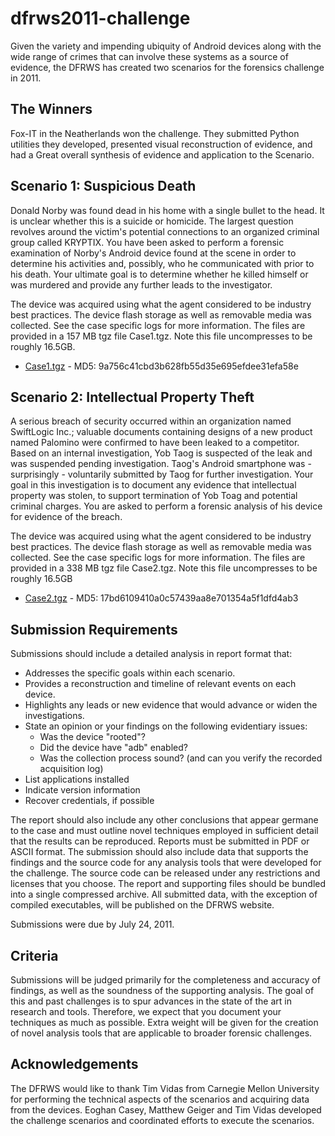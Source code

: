 # dfrws2011-challenge
Given the variety and impending ubiquity of Android devices along with the wide range of crimes that can involve these systems as a source of evidence, the DFRWS has created two scenarios for the forensics challenge in 2011.

## The Winners

Fox-IT in the Neatherlands won the challenge. They submitted Python utilities they developed, presented visual reconstruction of evidence, and had a Great overall synthesis of evidence and application to the Scenario.

## Scenario 1: Suspicious Death

Donald Norby was found dead in his home with a single bullet to the head. It is unclear whether this is a suicide or homicide. The largest question revolves around the victim's potential connections to an organized criminal group called KRYPTIX. You have been asked to perform a forensic examination of Norby's Android device found at the scene in order to determine his activities and, possibly, who he communicated with prior to his death. Your ultimate goal is to determine whether he killed himself or was murdered and provide any further leads to the investigator.

The device was acquired using what the agent considered to be industry best practices. The device flash storage as well as removable media was collected. See the case specific logs for more information. The files are provided in a 157 MB tgz file Case1.tgz. Note this file uncompresses to be roughly 16.5GB.

- [Case1.tgz](https://www.dropbox.com/s/fzfb7uabq6dlb51/Case1.tgz?dl=0) - MD5: 9a756c41cbd3b628fb55d35e695efdee31efa58e

## Scenario 2: Intellectual Property Theft

A serious breach of security occurred within an organization named SwiftLogic Inc.; valuable documents containing designs of a new product named Palomino were confirmed to have been leaked to a competitor. Based on an internal investigation, Yob Taog is suspected of the leak and was suspended pending investigation. Taog's Android smartphone was - surprisingly - voluntarily submitted by Taog for further investigation. Your goal in this investigation is to document any evidence that intellectual property was stolen, to support termination of Yob Toag and potential criminal charges. You are asked to perform a forensic analysis of his device for evidence of the breach.

The device was acquired using what the agent considered to be industry best practices. The device flash storage as well as removable media was collected. See the case specific logs for more information. The files are provided in a 338 MB tgz file Case2.tgz. Note this file uncompresses to be roughly 16.5GB 

- [Case2.tgz](https://www.dropbox.com/s/zaf541kv581tfcv/Case2.tgz?dl=0) - MD5: 17bd6109410a0c57439aa8e701354a5f1dfd4ab3 

## Submission Requirements
Submissions should include a detailed analysis in report format that:

- Addresses the specific goals within each scenario.
- Provides a reconstruction and timeline of relevant events on each device.
- Highlights any leads or new evidence that would advance or widen the investigations.
- State an opinion or your findings on the following evidentiary issues:
  - Was the device "rooted"?
  - Did the device have "adb" enabled?
  - Was the collection process sound? (and can you verify the recorded acquisition log)
- List applications installed
- Indicate version information
- Recover credentials, if possible

The report should also include any other conclusions that appear germane to the case and must outline novel techniques employed in sufficient detail that the results can be reproduced. Reports must be submitted in PDF or ASCII format. The submission should also include data that supports the findings and the source code for any analysis tools that were developed for the challenge. The source code can be released under any restrictions and licenses that you choose. The report and supporting files should be bundled into a single compressed archive. All submitted data, with the exception of compiled executables, will be published on the DFRWS website.

Submissions were due by July 24, 2011.

## Criteria

Submissions will be judged primarily for the completeness and accuracy of findings, as well as the soundness of the supporting analysis. The goal of this and past challenges is to spur advances in the state of the art in research and tools. Therefore, we expect that you document your techniques as much as possible. Extra weight will be given for the creation of novel analysis tools that are applicable to broader forensic challenges.

## Acknowledgements

The DFRWS would like to thank Tim Vidas from Carnegie Mellon University for performing the technical aspects of the scenarios and acquiring data from the devices. Eoghan Casey, Matthew Geiger and Tim Vidas developed the challenge scenarios and coordinated efforts to execute the scenarios.
